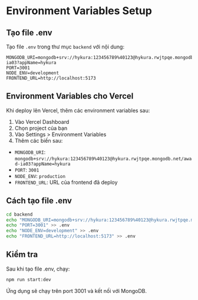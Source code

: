 # Environment Variables Setup

## Tạo file .env

Tạo file `.env` trong thư mục `backend` với nội dung:

```env
MONGODB_URI=mongodb+srv://hykura:123456789%40123@hykura.rwjtpqe.mongodb.net/awad-ia03?appName=hykura
PORT=3001
NODE_ENV=development
FRONTEND_URL=http://localhost:5173
```

## Environment Variables cho Vercel

Khi deploy lên Vercel, thêm các environment variables sau:

1. Vào Vercel Dashboard
2. Chọn project của bạn
3. Vào Settings > Environment Variables
4. Thêm các biến sau:

- `MONGODB_URI`: `mongodb+srv://hykura:123456789%40123@hykura.rwjtpqe.mongodb.net/awad-ia03?appName=hykura`
- `PORT`: `3001`
- `NODE_ENV`: `production`
- `FRONTEND_URL`: URL của frontend đã deploy

## Cách tạo file .env

```bash
cd backend
echo "MONGODB_URI=mongodb+srv://hykura:123456789%40123@hykura.rwjtpqe.mongodb.net/awad-ia03?appName=hykura" > .env
echo "PORT=3001" >> .env
echo "NODE_ENV=development" >> .env
echo "FRONTEND_URL=http://localhost:5173" >> .env
```

## Kiểm tra

Sau khi tạo file .env, chạy:

```bash
npm run start:dev
```

Ứng dụng sẽ chạy trên port 3001 và kết nối với MongoDB.

